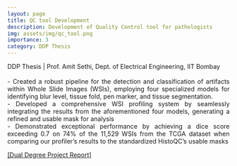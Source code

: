 ```yaml
---
layout: page
title: QC tool Development
description: Development of Quality Control tool for pathologists
img: assets/img/qc_tool.png
importance: 3
category: DDP Thesis
---
```


<p align="justify"> DDP Thesis | Prof. Amit Sethi, Dept. of Electrical Engineering, IIT Bombay <br><br>
- Created a robust pipeline for the detection and classification of artifacts within Whole Slide Images (WSIs), employing four specialized models for identifying blur level, tissue fold, pen marker, and tissue segmentation.<br>
- Developed a comprehensive WSI profiling system by seamlessly integrating the results from the aforementioned four models, generating a refined and usable mask for analysis<br>
- Demonstrated exceptional performance by achieving a dice score exceeding 0.7 on 74% of the 11,529 WSIs from the TCGA dataset when comparing our profiler’s results to the standardized HistoQC’s usable masks</p>

<a href = "https://jay6101.github.io/assets/pdf/DDP_Report_18D070050_Jay_Sawant.pdf"> [Dual Degree Project Report]</a>







